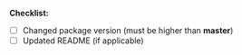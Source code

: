 **Checklist:**
- [ ] Changed package version (must be higher than **master**)
- [ ] Updated README (if applicable)

